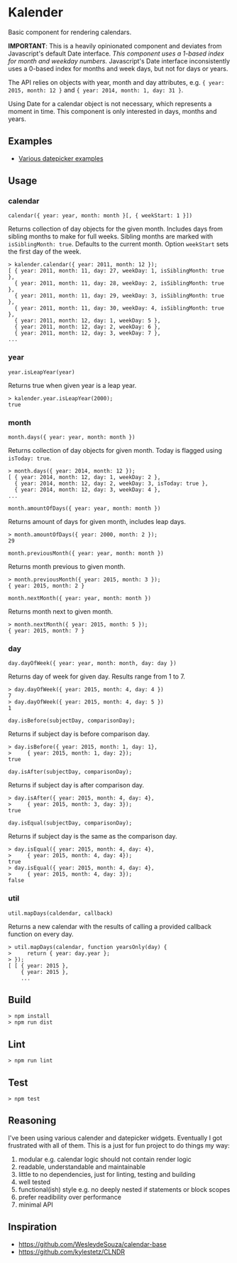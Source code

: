 # Kalender

Basic component for rendering calendars.

**IMPORTANT**: This is a heavily opinionated component and deviates from
Javascript's default Date interface. *This component uses a 1-based index for month and weekday numbers.* Javascript's
Date interface inconsistently uses a 0-based index for months and week days,
but not for days or years.

The API relies on objects with year, month
and day attributes, e.g.
`{ year: 2015, month: 12 }` and `{ year: 2014, month: 1, day: 31 }`.

Using Date for a calendar object is not necessary, which represents a moment in
time. This component is only interested in days, months and years.

## Examples

- [Various datepicker examples](https://github.com/benvds/kalender-datepicker-examples)


## Usage


### calendar

`calendar({ year: year, month: month }[, { weekStart: 1 }])`

Returns collection of day objects for the given month. Includes days from
sibling months to make for full weeks. Sibling months are marked with
`isSiblingMonth: true`. Defaults to the current month.
Option `weekStart` sets the first day of the week.

    > kalender.calendar({ year: 2011, month: 12 });
    [ { year: 2011, month: 11, day: 27, weekDay: 1, isSiblingMonth: true },
      { year: 2011, month: 11, day: 28, weekDay: 2, isSiblingMonth: true },
      { year: 2011, month: 11, day: 29, weekDay: 3, isSiblingMonth: true },
      { year: 2011, month: 11, day: 30, weekDay: 4, isSiblingMonth: true },
      { year: 2011, month: 12, day: 1, weekDay: 5 },
      { year: 2011, month: 12, day: 2, weekDay: 6 },
      { year: 2011, month: 12, day: 3, weekDay: 7 },
    ...


### year

`year.isLeapYear(year)`

Returns true when given year is a leap year.

    > kalender.year.isLeapYear(2000);
    true


### month

`month.days({ year: year, month: month })`

Returns collection of day objects for given month. Today is flagged using
`isToday: true`.

    > month.days({ year: 2014, month: 12 });
    [ { year: 2014, month: 12, day: 1, weekDay: 2 },
      { year: 2014, month: 12, day: 2, weekDay: 3, isToday: true },
      { year: 2014, month: 12, day: 3, weekDay: 4 },
    ...


`month.amountOfDays({ year: year, month: month })`

Returns amount of days for given month, includes leap days.

    > month.amountOfDays({ year: 2000, month: 2 });
    29


`month.previousMonth({ year: year, month: month })`

Returns month previous to given month.

    > month.previousMonth({ year: 2015, month: 3 });
    { year: 2015, month: 2 }


`month.nextMonth({ year: year, month: month })`

Returns month next to given month.

    > month.nextMonth({ year: 2015, month: 5 });
    { year: 2015, month: 7 }


### day

`day.dayOfWeek({ year: year, month: month, day: day })`

Returns day of week for given day. Results range from 1 to 7.

    > day.dayOfWeek({ year: 2015, month: 4, day: 4 })
    7
    > day.dayOfWeek({ year: 2015, month: 4, day: 5 })
    1

`day.isBefore(subjectDay, comparisonDay);`

Returns if subject day is before comparison day.

    > day.isBefore({ year: 2015, month: 1, day: 1},
    >     { year: 2015, month: 1, day: 2});
    true

`day.isAfter(subjectDay, comparisonDay);`

Returns if subject day is after comparison day.

    > day.isAfter({ year: 2015, month: 4, day: 4},
    >     { year: 2015, month: 3, day: 3});
    true

`day.isEqual(subjectDay, comparisonDay);`

Returns if subject day is the same as the comparison day.

    > day.isEqual({ year: 2015, month: 4, day: 4},
    >     { year: 2015, month: 4, day: 4});
    true
    > day.isEqual({ year: 2015, month: 4, day: 4},
    >     { year: 2015, month: 4, day: 3});
    false


### util

`util.mapDays(caldendar, callback)`

Returns a new calendar with the results of calling a provided callback function
on every day.

    > util.mapDays(calendar, function yearsOnly(day) {
    >     return { year: day.year };
    > });
    [ [ { year: 2015 },
        { year: 2015 },
        ...


## Build

    > npm install
    > npm run dist


## Lint

    > npm run lint


## Test

    > npm test


## Reasoning

I've been using various calender and datepicker widgets. Eventually I got
frustrated with all of them. This is a just for fun project to do things my way:

1. modular e.g. calendar logic should not contain render logic
2. readable, understandable and maintainable
3. little to no dependencies, just for linting, testing and building
4. well tested
5. functional(ish) style e.g. no deeply nested if statements or block scopes
6. prefer readibility over performance
7. minimal API

## Inspiration

- https://github.com/WesleydeSouza/calendar-base
- https://github.com/kylestetz/CLNDR
